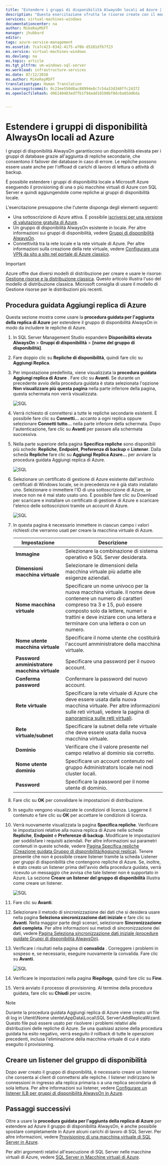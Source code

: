 ```yaml
---
title: "Estendere i gruppi di disponibilità AlwaysOn locali ad Azure | Microsoft Docs"
description: "Questa esercitazione sfrutta le risorse create con il modello di distribuzione classica e descrive come usare la procedura guidata Aggiungi replica in SQL Server Management Studio (SSMS) per aggiungere una replica del gruppo di disponibilità AlwaysOn in Azure."
services: virtual-machines-windows
documentationcenter: na
author: MikeRayMSFT
manager: jhubbard
editor: 
tags: azure-service-management
ms.assetid: 7ca7c423-8342-4175-a70b-d5101dfb7f23
ms.service: virtual-machines-windows
ms.devlang: na
ms.topic: article
ms.tgt_pltfrm: vm-windows-sql-server
ms.workload: infrastructure-services
ms.date: 07/12/2016
ms.author: MikeRayMSFT
translationtype: Human Translation
ms.sourcegitcommit: 0c23ee550d8ac88994e8c7c54a33d348ffc24372
ms.openlocfilehash: d96140483edffb1f94add16598bf0dc0a85dd6da


---
```

# <a name="extend-on-premises-always-on-availability-groups-to-azure"></a>Estendere i gruppi di disponibilità AlwaysOn locali ad Azure
I gruppi di disponibilità AlwaysOn garantiscono un disponibilità elevata per i gruppi di database grazie all'aggiunta di repliche secondarie, che consentono il failover dei database in caso di errore. Le repliche possono essere usate anche per l'offload di carichi di lavoro di lettura o attività di backup.

È possibile estendere i gruppi di disponibilità locale a Microsoft Azure eseguendo il provisioning di una o più macchine virtuali di Azure con SQL Server e quindi aggiungendole come repliche ai gruppi di disponibilità locale.

L'esercitazione presuppone che l'utente disponga degli elementi seguenti:

* Una sottoscrizione di Azure attiva. È possibile [iscriversi per una versione di valutazione gratuita di Azure](https://azure.microsoft.com/pricing/free-trial/).
* Un gruppo di disponibilità AlwaysOn esistente in locale. Per altre informazioni sui gruppi di disponibilità, vedere [Gruppi di disponibilità AlwaysOn](https://msdn.microsoft.com/library/hh510230.aspx).
* Connettività tra la rete locale e la rete virtuale di Azure. Per altre informazioni sulla creazione della rete virtuale, vedere [Configurare una VPN da sito a sito nel portale di Azure classico](../../../vpn-gateway/vpn-gateway-site-to-site-create.md).

> [!IMPORTANT] 
> Azure offre due diversi modelli di distribuzione per creare e usare le risorse: [Gestione risorse e la distribuzione classica](../../../azure-resource-manager/resource-manager-deployment-model.md). Questo articolo illustra l'uso del modello di distribuzione classica. Microsoft consiglia di usare il modello di Gestione risorse per le distribuzioni più recenti.

## <a name="add-azure-replica-wizard"></a>Procedura guidata Aggiungi replica di Azure
Questa sezione mostra come usare la **procedura guidata per l'aggiunta della replica di Azure** per estendere il gruppo di disponibilità AlwaysOn in modo da includere le repliche di Azure.

1. In SQL Server Management Studio espandere **Disponibilità elevata AlwaysOn** > **Gruppi di disponibilità** > **[nome del gruppo di disponibilità]**.
2. Fare doppio clic su **Repliche di disponibilità**, quindi fare clic su **Aggiungi Replica**.
3. Per impostazione predefinita, viene visualizzata la **procedura guidata Aggiungi replica di Azure** . Fare clic su **Avanti**.  Se durante un precedente avvio della procedura guidata è stata selezionata l'opzione **Non visualizzare più questa pagina** nella parte inferiore della pagina, questa schermata non verrà visualizzata.
   
    ![SQL](./media/virtual-machines-windows-classic-sql-onprem-availability/IC742861.png)
4. Verrà richiesto di connettersi a tutte le repliche secondarie esistenti. È possibile fare clic su **Connetti...** accanto a ogni replica oppure selezionare **Connetti tutto...** nella parte inferiore della schermata. Dopo l'autenticazione, fare clic su **Avanti** per passare alla schermata successiva.
5. Nella parte superiore della pagina **Specifica repliche** sono disponibili più schede: **Repliche**, **Endpoint**, **Preferenze di backup** e **Listener**. Dalla scheda **Repliche** fare clic su **Aggiungi Replica Azure...** per avviare la procedura guidata Aggiungi replica di Azure.
   
    ![SQL](./media/virtual-machines-windows-classic-sql-onprem-availability/IC742863.png)
6. Selezionare un certificato di gestione di Azure esistente dall'archivio certificati di Windows locale, se in precedenza ne è già stato installato uno. Selezionare o immettere l'ID di una sottoscrizione di Azure, se invece non ne è mai stato usato uno. È possibile fare clic su Download per scaricare e installare un certificato di gestione di Azure e scaricare l'elenco delle sottoscrizioni tramite un account di Azure.
   
    ![SQL](./media/virtual-machines-windows-classic-sql-onprem-availability/IC742864.png)
7. In questa pagina è necessario immettere in ciascun campo i valori richiesti che verranno usati per creare la macchina virtuale di Azure.
   
   | Impostazione | Descrizione |
   | --- | --- |
   | **Immagine** |Selezionare la combinazione di sistema operativo e SQL Server desiderata. |
   | **Dimensioni macchina virtuale** |Selezionare le dimensioni della macchina virtuale più adatte alle esigenze aziendali. |
   | **Nome macchina virtuale** |Specificare un nome univoco per la nuova macchina virtuale. Il nome deve contenere un numero di caratteri compreso tra 3 e 15, può essere composto solo da lettere, numeri e trattini e deve iniziare con una lettera e terminare con una lettera o con un numero. |
   | **Nome utente macchina virtuale** |Specificare il nome utente che costituirà l'account amministratore della macchina virtuale. |
   | **Password amministratore macchina virtuale** |Specificare una password per il nuovo account. |
   | **Conferma password** |Confermare la password del nuovo account. |
   | **Rete virtuale** |Specificare la rete virtuale di Azure che deve essere usata dalla nuova macchina virtuale. Per altre informazioni sulle reti virtuali, vedere la pagina di [panoramica sulle reti virtuali](../../../virtual-network/virtual-networks-overview.md). |
   | **Rete virtuale/subnet** |Specificare la subnet della rete virtuale che deve essere usata dalla nuova macchina virtuale. |
   | **Dominio** |Verificare che il valore presente nel campo relativo al dominio sia corretto. |
   | **Nome utente dominio** |Specificare un account contenuto nel gruppo Administrators locale nei nodi cluster locali. |
   | **Password** |Specificare la password per il nome utente di dominio. |
8. Fare clic su **OK** per convalidare le impostazioni di distribuzione.
9. In seguito vengono visualizzate le condizioni di licenza. Leggerne il contenuto e fare clic su **OK** per accettare le condizioni di licenza.
10. Verrà nuovamente visualizzata la pagina **Specifica repliche**. Verificare le impostazioni relative alla nuova replica di Azure nelle schede **Repliche**, **Endpoint** e **Preferenze di backup**. Modificare le impostazioni per soddisfare i requisiti aziendali.  Per altre informazioni sui parametri contenuti in queste schede, vedere [Pagina Specifica repliche (Creazione guidata Gruppo di disponibilità/Aggiungi replica)](https://msdn.microsoft.com/library/hh213088.aspx). Tenere presente che non è possibile creare listener tramite la scheda Listener per gruppi di disponibilità che contengono repliche di Azure. Se, inoltre, è stato creato un listener prima dell'avvio della procedura guidata, verrà ricevuto un messaggio che avvisa che tale listener non è supportato in Azure. La sezione **Creare un listener del gruppo di disponibilità** illustra come creare un listener.
    
     ![SQL](./media/virtual-machines-windows-classic-sql-onprem-availability/IC742865.png)
11. Fare clic su **Avanti**.
12. Selezionare il metodo di sincronizzazione dei dati che si desidera usare nella pagina **Seleziona sincronizzazione dati iniziale** e fare clic su **Avanti**. Nella maggior parte degli scenari, selezionare **Sincronizzazione dati completa**. Per altre informazioni sui metodi di sincronizzazione dei dati, vedere [Pagina Seleziona sincronizzazione dati iniziale (procedure guidate Gruppi di disponibilità AlwaysOn)](https://msdn.microsoft.com/library/hh231021.aspx).
13. Verificare i risultati nella pagina di **convalida** . Correggere i problemi in sospeso e, se necessario, eseguire nuovamente la convalida. Fare clic su **Avanti**.
    
     ![SQL](./media/virtual-machines-windows-classic-sql-onprem-availability/IC742866.png)
14. Verificare le impostazioni nella pagina **Riepilogo**, quindi fare clic su **Fine**.
15. Verrà avviato il processo di provisioning. Al termine della procedura guidata, fare clic su **Chiudi** per uscire.

> [!NOTE]
> Durante la procedura guidata Aggiungi replica di Azure viene creato un file di log in Utenti\Nome utente\AppData\Local\SQL Server\AddReplicaWizard. Questo file può essere usato per risolvere i problemi relativi alle distribuzioni delle repliche di Azure. Se una qualsiasi azione della procedura guidata ha esito negativo, verrà eseguito il rollback di tutte le operazioni precedenti, inclusa l'eliminazione della macchina virtuale di cui è stato eseguito il provisioning.
> 
> 

## <a name="create-an-availability-group-listener"></a>Creare un listener del gruppo di disponibilità
Dopo aver creato il gruppo di disponibilità, è necessario creare un listener che consenta ai client di connettersi alle repliche. I listener indirizzano le connessioni in ingresso alla replica primaria o a una replica secondaria di sola lettura. Per altre informazioni sui listener, vedere [Configurare un listener ILB per gruppi di disponibilità AlwaysOn in Azure](virtual-machines-windows-classic-ps-sql-int-listener.md).

## <a name="next-steps"></a>Passaggi successivi
Oltre a usare la **procedura guidata per l'aggiunta della replica di Azure** per estendere ad Azure il gruppo di disponibilità AlwaysOn, è anche possibile spostare completamente in Azure alcuni carichi di lavoro di SQL Server. Per altre informazioni, vedere [Provisioning di una macchina virtuale di SQL Server in Azure](../sql/virtual-machines-windows-portal-sql-server-provision.md).

Per altri argomenti relativi all'esecuzione di SQL Server nelle macchine virtuali di Azure, vedere [SQL Server in Macchine virtuali di Azure](../sql/virtual-machines-windows-sql-server-iaas-overview.md).




<!--HONumber=Jan17_HO2-->


